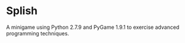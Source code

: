 # Splish
A minigame using Python 2.7.9 and PyGame 1.9.1 to exercise advanced programming techniques. 
